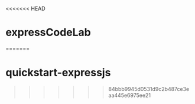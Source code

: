 <<<<<<< HEAD
# expressCodeLab
=======
# quickstart-expressjs
>>>>>>> 84bbb9945d0531d9c2b487ce3eaa445e6975ee21
